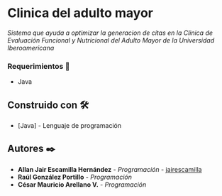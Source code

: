 # Clinica del adulto mayor

_Sistema que ayuda a optimizar la generacion de citas en la Clinica de Evaluación Funcional y Nutricional del Adulto Mayor de la Universidad Iberoamericana_


### Requerimientos 🔩

- Java

## Construido con 🛠️


* [Java] - Lenguaje de programación


## Autores ✒️

* **Allan Jair Escamilla Hernández** - *Programación* - [jairescamilla](https://github.com/jairescamilla)
* **Raúl González Portillo** - *Programación*
* **César Mauricio Arellano V.** - *Programación* 


